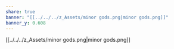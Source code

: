```yaml
---
share: true
banner: "[[../../../z_Assets/minor gods.png|minor gods.png]]"
banner_y: 0.608
---
```


[[../../../z_Assets/minor gods.png|minor gods.png]]